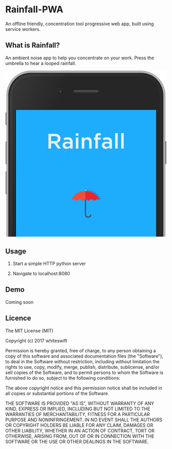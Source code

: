 # Rainfall-PWA

An offline friendly, concentration tool progressive web app, built using service workers.

## What is Rainfall?

An ambient noise app to help you concentrate on your work. Press the umbrella to hear a looped rainfall.

![alt tag](https://raw.githubusercontent.com/whiteswift/rainfall-pwa/master/assets/images/wallpaper.png)

## Usage

1. Start a simple HTTP python server

2. Navigate to localhost:8080

## Demo

Coming soon

## Licence

The MIT License (MIT)

Copyright (c) 2017 whiteswift

Permission is hereby granted, free of charge, to any person obtaining a copy
of this software and associated documentation files (the "Software"), to deal
in the Software without restriction, including without limitation the rights
to use, copy, modify, merge, publish, distribute, sublicense, and/or sell
copies of the Software, and to permit persons to whom the Software is
furnished to do so, subject to the following conditions:

The above copyright notice and this permission notice shall be included in all
copies or substantial portions of the Software.

THE SOFTWARE IS PROVIDED "AS IS", WITHOUT WARRANTY OF ANY KIND, EXPRESS OR
IMPLIED, INCLUDING BUT NOT LIMITED TO THE WARRANTIES OF MERCHANTABILITY,
FITNESS FOR A PARTICULAR PURPOSE AND NONINFRINGEMENT. IN NO EVENT SHALL THE
AUTHORS OR COPYRIGHT HOLDERS BE LIABLE FOR ANY CLAIM, DAMAGES OR OTHER
LIABILITY, WHETHER IN AN ACTION OF CONTRACT, TORT OR OTHERWISE, ARISING FROM,
OUT OF OR IN CONNECTION WITH THE SOFTWARE OR THE USE OR OTHER DEALINGS IN THE
SOFTWARE.
